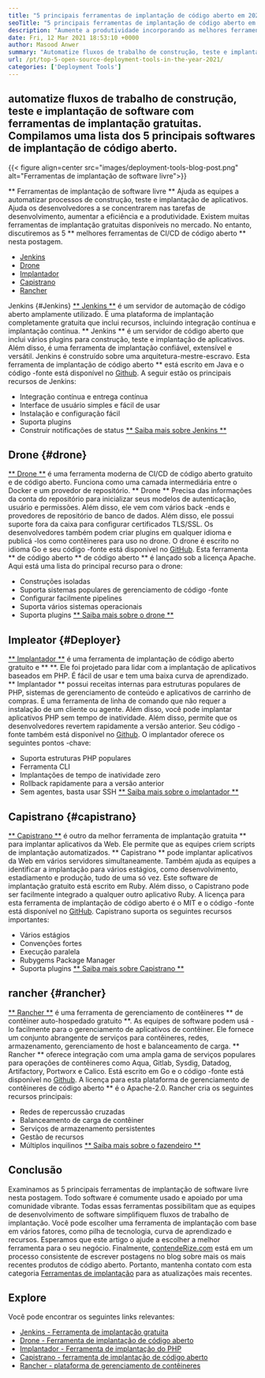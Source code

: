 ```yaml
---
title: "5 principais ferramentas de implantação de código aberto em 2021" 
seoTitle: "5 principais ferramentas de implantação de código aberto em 2021" 
description: "Aumente a produtividade incorporando as melhores ferramentas de CI/CD de código aberto, que permitem que as equipes automatizem processos de construção, teste e implantação de software." 
date: Fri, 12 Mar 2021 18:53:10 +0000
author: Masood Anwer
summary: "Automatize fluxos de trabalho de construção, teste e implantação de software com ferramentas de implantação gratuitas. Compilamos uma lista dos 5 principais softwares de implantação de código aberto." 
url: /pt/top-5-open-source-deployment-tools-in-the-year-2021/
categories: ['Deployment Tools']
---
```


## automatize fluxos de trabalho de construção, teste e implantação de software com ferramentas de implantação gratuitas. Compilamos uma lista dos 5 principais softwares de implantação de código aberto.

{{< figure align=center src="images/deployment-tools-blog-post.png" alt="Ferramentas de implantação de software livre">}}

** Ferramentas de implantação de software livre ** Ajuda as equipes a automatizar processos de construção, teste e implantação de aplicativos. Ajuda os desenvolvedores a se concentrarem nas tarefas de desenvolvimento, aumentar a eficiência e a produtividade. Existem muitas ferramentas de implantação gratuitas disponíveis no mercado. No entanto, discutiremos as 5 ** melhores ferramentas de CI/CD de código aberto ** nesta postagem.
  * [Jenkins][1]
  * [Drone][2]
  * [Implantador][3]
  * [Capistrano][4]
  * [Rancher][5]

Jenkins {#Jenkins}
[** Jenkins **][6] é um servidor de automação de código aberto amplamente utilizado. É uma plataforma de implantação completamente gratuita que inclui recursos, incluindo integração contínua e implantação contínua. ** Jenkins ** é um servidor de código aberto que inclui vários plugins para construção, teste e implantação de aplicativos. Além disso, é uma ferramenta de implantação confiável, extensível e versátil. Jenkins é construído sobre uma arquitetura-mestre-escravo. Esta ferramenta de implantação de código aberto ** está escrito em Java e o código -fonte está disponível no [Github][7].
A seguir estão os principais recursos de Jenkins:
  * Integração contínua e entrega contínua
  * Interface de usuário simples e fácil de usar
  * Instalação e configuração fácil
  * Suporta plugins
  * Construir notificações de status
[** Saiba mais sobre Jenkins **][8]

## Drone {#drone}
[** Drone **][9] é uma ferramenta moderna de CI/CD de código aberto gratuito e de código aberto. Funciona como uma camada intermediária entre o Docker e um provedor de repositório. ** Drone ** Precisa das informações da conta do repositório para inicializar seus modelos de autenticação, usuário e permissões. Além disso, ele vem com vários back -ends e provedores de repositório de banco de dados. Além disso, ele possui suporte fora da caixa para configurar certificados TLS/SSL. Os desenvolvedores também podem criar plugins em qualquer idioma e publicá -los como contêineres para uso no drone. O drone é escrito no idioma Go e seu código -fonte está disponível no [GitHub][10]. Esta ferramenta ** de código aberto ** de código aberto ** é lançado sob a licença Apache.
Aqui está uma lista do principal recurso para o drone:
  * Construções isoladas
  * Suporta sistemas populares de gerenciamento de código -fonte
  * Configurar facilmente pipelines
  * Suporta vários sistemas operacionais
  * Suporta plugins
[** Saiba mais sobre o drone **][11]

## Impleator {#Deployer}
[** Implantador **][12] é uma ferramenta de implantação de código aberto gratuito e ** **. Ele foi projetado para lidar com a implantação de aplicativos baseados em PHP. É fácil de usar e tem uma baixa curva de aprendizado. ** Implantador ** possui receitas internas para estruturas populares de PHP, sistemas de gerenciamento de conteúdo e aplicativos de carrinho de compras. É uma ferramenta de linha de comando que não requer a instalação de um cliente ou agente. Além disso, você pode implantar aplicativos PHP sem tempo de inatividade. Além disso, permite que os desenvolvedores revertem rapidamente a versão anterior. Seu código -fonte também está disponível no [Github][13].
O implantador oferece os seguintes pontos -chave:
  * Suporta estruturas PHP populares
  * Ferramenta CLI
  * Implantações de tempo de inatividade zero
  * Rollback rapidamente para a versão anterior
  * Sem agentes, basta usar SSH
[** Saiba mais sobre o implantador **][14]

## Capistrano {#capistrano}
[** Capistrano **][15] é outro da melhor ferramenta de implantação gratuita ** para implantar aplicativos da Web. Ele permite que as equipes criem scripts de implantação automatizados. ** Capistrano ** pode implantar aplicativos da Web em vários servidores simultaneamente. Também ajuda as equipes a identificar a implantação para vários estágios, como desenvolvimento, estadiamento e produção, tudo de uma só vez. Este software de implantação gratuito está escrito em Ruby. Além disso, o Capistrano pode ser facilmente integrado a qualquer outro aplicativo Ruby. A licença para esta ferramenta de implantação de código aberto é o MIT e o código -fonte está disponível no [GitHub][16].
Capistrano suporta os seguintes recursos importantes:
  * Vários estágios
  * Convenções fortes
  * Execução paralela
  * Rubygems Package Manager
  * Suporta plugins
[** Saiba mais sobre Capistrano **][17]

## rancher {#rancher}
[** Rancher **][18] é uma ferramenta de gerenciamento de contêineres ** de contêiner auto-hospedado gratuito **. As equipes de software podem usá -lo facilmente para o gerenciamento de aplicativos de contêiner. Ele fornece um conjunto abrangente de serviços para contêineres, redes, armazenamento, gerenciamento de host e balanceamento de carga. ** Rancher ** oferece integração com uma ampla gama de serviços populares para operações de contêineres como Aqua, Gitlab, Sysdig, Datadog, Artifactory, Portworx e Calico. Está escrito em Go e o código -fonte está disponível no [Github][19]. A licença para esta plataforma de gerenciamento de contêineres de código aberto ** é o Apache-2.0.
Rancher cria os seguintes recursos principais:
  * Redes de repercussão cruzadas
  * Balanceamento de carga de contêiner
  * Serviços de armazenamento persistentes
  * Gestão de recursos
  * Múltiplos inquilinos
[** Saiba mais sobre o fazendeiro **][20]

## Conclusão
Examinamos as 5 principais ferramentas de implantação de software livre nesta postagem. Todo software é comumente usado e apoiado por uma comunidade vibrante. Todas essas ferramentas possibilitam que as equipes de desenvolvimento de software simplifiquem fluxos de trabalho de implantação. Você pode escolher uma ferramenta de implantação com base em vários fatores, como pilha de tecnologia, curva de aprendizado e recursos. Esperamos que este artigo o ajude a escolher a melhor ferramenta para o seu negócio.
Finalmente, [contendeRize.com][21] está em um processo consistente de escrever postagens no blog sobre mais os mais recentes produtos de código aberto. Portanto, mantenha contato com esta categoria [Ferramentas de implantação][22] para as atualizações mais recentes.

## Explore
Você pode encontrar os seguintes links relevantes:
  * [Jenkins - Ferramenta de implantação gratuita][6]
  * [Drone - Ferramenta de implantação de código aberto][9]
  * [Implantador - Ferramenta de implantação do PHP][12]
  * [Capistrano - ferramenta de implantação de código aberto][15]
  * [Rancher - plataforma de gerenciamento de contêineres][18]

  
[1]: #Jenkins
[2]: #Drone
[3]: #Deployer
[4]: #Capistrano
[5]: #Rancher
[6]: https://products.containerize.com/deployment-tools/jenkins
[7]: https://github.com/jenkinsci/jenkins
[8]: https://www.jenkins.io
[9]: https://products.containerize.com/deployment-tools/drone
[10]: https://github.com/drone/drone
[11]: https://www.drone.io
[12]: https://products.containerize.com/deployment-tools/deployer
[13]: https://github.com/deployphp/deployer
[14]: https://deployer.org
[15]: https://products.containerize.com/deployment-tools/capistrano
[16]: https://github.com/capistrano/capistrano
[17]: https://capistranorb.com
[18]: https://products.containerize.com/deployment-tools/rancher
[19]: https://github.com/rancher/rancher
[20]: https://rancher.com
[21]: https://containerize.com
[22]: https://blog.containerize.com/category/deployment-tools/

